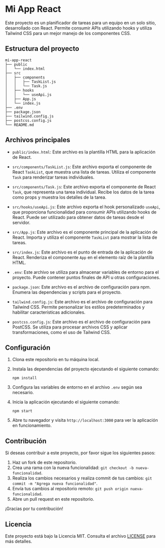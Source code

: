 # Mi App React

Este proyecto es un planificador de tareas para un equipo en un solo sitio, desarrollado con React. Permite consumir APIs utilizando hooks y utiliza Tailwind CSS para un mejor manejo de los componentes CSS.

## Estructura del proyecto

```
mi-app-react
├── public
│   └── index.html
├── src
│   ├── components
│   │   ├── TaskList.js
│   │   └── Task.js
│   ├── hooks
│   │   └── useApi.js
│   ├── App.js
│   └── index.js
├── .env
├── package.json
├── tailwind.config.js
├── postcss.config.js
└── README.md
```

## Archivos principales

- `public/index.html`: Este archivo es la plantilla HTML para la aplicación de React.

- `src/components/TaskList.js`: Este archivo exporta el componente de React `TaskList`, que muestra una lista de tareas. Utiliza el componente `Task` para renderizar tareas individuales.

- `src/components/Task.js`: Este archivo exporta el componente de React `Task`, que representa una tarea individual. Recibe los datos de la tarea como props y muestra los detalles de la tarea.

- `src/hooks/useApi.js`: Este archivo exporta el hook personalizado `useApi`, que proporciona funcionalidad para consumir APIs utilizando hooks de React. Puede ser utilizado para obtener datos de tareas desde el servidor.

- `src/App.js`: Este archivo es el componente principal de la aplicación de React. Importa y utiliza el componente `TaskList` para mostrar la lista de tareas.

- `src/index.js`: Este archivo es el punto de entrada de la aplicación de React. Renderiza el componente `App` en el elemento raíz de la plantilla HTML.

- `.env`: Este archivo se utiliza para almacenar variables de entorno para el proyecto. Puede contener puntos finales de API u otras configuraciones.

- `package.json`: Este archivo es el archivo de configuración para npm. Enumera las dependencias y scripts para el proyecto.

- `tailwind.config.js`: Este archivo es el archivo de configuración para Tailwind CSS. Permite personalizar los estilos predeterminados y habilitar características adicionales.

- `postcss.config.js`: Este archivo es el archivo de configuración para PostCSS. Se utiliza para procesar archivos CSS y aplicar transformaciones, como el uso de Tailwind CSS.

## Configuración

1. Clona este repositorio en tu máquina local.
2. Instala las dependencias del proyecto ejecutando el siguiente comando:

   ```
   npm install
   ```

3. Configura las variables de entorno en el archivo `.env` según sea necesario.
4. Inicia la aplicación ejecutando el siguiente comando:

   ```
   npm start
   ```

5. Abre tu navegador y visita `http://localhost:3000` para ver la aplicación en funcionamiento.

## Contribución

Si deseas contribuir a este proyecto, por favor sigue los siguientes pasos:

1. Haz un fork de este repositorio.
2. Crea una rama con la nueva funcionalidad: `git checkout -b nueva-funcionalidad`.
3. Realiza los cambios necesarios y realiza commit de tus cambios: `git commit -m "Agrega nueva funcionalidad"`.
4. Envía tus cambios al repositorio remoto: `git push origin nueva-funcionalidad`.
5. Abre un pull request en este repositorio.

¡Gracias por tu contribución!

## Licencia

Este proyecto está bajo la Licencia MIT. Consulta el archivo [LICENSE](LICENSE) para más detalles.